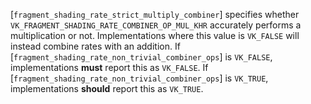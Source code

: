 [`fragment_shading_rate_strict_multiply_combiner`] specifies whether
`VK_FRAGMENT_SHADING_RATE_COMBINER_OP_MUL_KHR` accurately performs a
multiplication or not.
Implementations where this value is `VK_FALSE` will instead combine
rates with an addition.
If [`fragment_shading_rate_non_trivial_combiner_ops`] is `VK_FALSE`,
implementations  **must**  report this as `VK_FALSE`.
If [`fragment_shading_rate_non_trivial_combiner_ops`] is `VK_TRUE`,
implementations  **should**  report this as `VK_TRUE`.